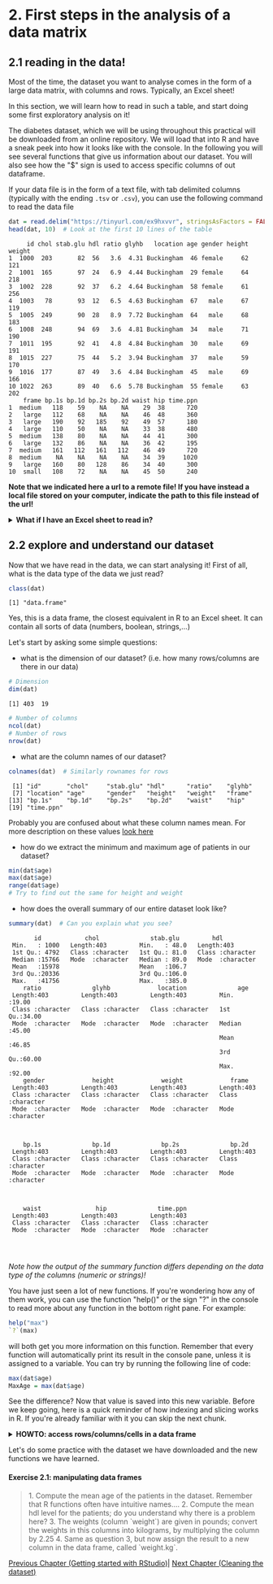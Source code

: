 # 2. First steps in the analysis of a data matrix

## 2.1 reading in the data!

Most of the time, the dataset you want to analyse comes in the form of a large data matrix, with columns and rows. Typically, an Excel sheet!

In this section, we will learn how to read in such a table, and start doing some first exploratory analysis on it!

The diabetes dataset, which we will be using throughout this practical will be downloaded from an online repository. We will load that into R and have a sneak peek into how it looks like with the console. In the following you will see several functions that give us information about our dataset. You will also see how the "$" sign is used to access specific columns of out dataframe. 


If your data file is in the form of a text file, with tab delimited columns (typically with the ending `.tsv` or `.csv`), you can use the following command to read the data file 


```r
dat = read.delim("https://tinyurl.com/ex9hxvvr", stringsAsFactors = FALSE)
head(dat, 10)  # Look at the first 10 lines of the table
```

```
     id chol stab.glu hdl ratio glyhb   location age gender height weight
1  1000  203       82  56   3.6  4.31 Buckingham  46 female     62    121
2  1001  165       97  24   6.9  4.44 Buckingham  29 female     64    218
3  1002  228       92  37   6.2  4.64 Buckingham  58 female     61    256
4  1003   78       93  12   6.5  4.63 Buckingham  67   male     67    119
5  1005  249       90  28   8.9  7.72 Buckingham  64   male     68    183
6  1008  248       94  69   3.6  4.81 Buckingham  34   male     71    190
7  1011  195       92  41   4.8  4.84 Buckingham  30   male     69    191
8  1015  227       75  44   5.2  3.94 Buckingham  37   male     59    170
9  1016  177       87  49   3.6  4.84 Buckingham  45   male     69    166
10 1022  263       89  40   6.6  5.78 Buckingham  55 female     63    202
    frame bp.1s bp.1d bp.2s bp.2d waist hip time.ppn
1  medium   118    59    NA    NA    29  38      720
2   large   112    68    NA    NA    46  48      360
3   large   190    92   185    92    49  57      180
4   large   110    50    NA    NA    33  38      480
5  medium   138    80    NA    NA    44  41      300
6   large   132    86    NA    NA    36  42      195
7  medium   161   112   161   112    46  49      720
8  medium    NA    NA    NA    NA    34  39     1020
9   large   160    80   128    86    34  40      300
10  small   108    72    NA    NA    45  50      240
```

**Note that we indicated here a url to a remote file! If you have instead a local file stored on your computer, indicate the path to this file instead of the url!**

<details>
<summary><b>What if I have an Excel sheet to read in?</b></summary>

If on the other hand the file is an Excel file, then you can use a specific library containing a command to read in Excel formated files.

However, we cannot indicate a URL in the function; so we first need to download the file to a local folder, and then read the file from this local storage.

* Download the file under [this link](https://tinyurl.com/25x5t6wr); note that this is an excel file with `.xlsx` ending. **Please remember where you downloaded the file, and the path to it!!**

* Run the following code, and replace the path string with the path to the file on your computer!


```r
# we need to load the library xlsx first
library("xlsx")
# here, replace the path with the path to the file!
dat.xls = read.xlsx("~/Dropbox/IRTG2021/data/diabetes_full.xlsx", 1, stringsAsFactors = FALSE)
```

However, the `read.xlsx` function might sometimes not recognize the data type of the columns correctly,  and e.g. interpret a column of numerical values as strings...

An alternative could there for be:

1. read in your excel sheet in the Excel program
2. use "save as..." to export the sheet in tab-separated format
3. read in using the `read.table` function
</details>
<p></p>

## 2.2 explore and understand our dataset

Now that we have read in the data, we can start analysing it!
First of all, what is the data type of the data we just read?


```r
class(dat)
```

```
[1] "data.frame"
```

Yes, this is a data frame, the closest equivalent in R to an Excel sheet. It can contain all sorts of data (numbers, boolean, strings,...)



Let's start by asking some simple questions:

* what is the dimension of our dataset? (i.e. how many rows/columns are there in our data)


```r
# Dimension
dim(dat)
```

```
[1] 403  19
```


```r
# Number of columns
ncol(dat)
# Number of rows
nrow(dat)
```

* what are the column names of our dataset?


```r
colnames(dat)  # Similarly rownames for rows
```

```
 [1] "id"       "chol"     "stab.glu" "hdl"      "ratio"    "glyhb"   
 [7] "location" "age"      "gender"   "height"   "weight"   "frame"   
[13] "bp.1s"    "bp.1d"    "bp.2s"    "bp.2d"    "waist"    "hip"     
[19] "time.ppn"
```

Probably you are confused about what these column names mean. For more description on these values [look here](http://biostat.mc.vanderbilt.edu/wiki/pub/Main/DataSets/Cdiabetes.html)


* how do we extract the minimum and maximum age of patients in our dataset?


```r
min(dat$age)
max(dat$age)
range(dat$age)
# Try to find out the same for height and weight
```

* how does the overall summary of our entire dataset look like?


```r
summary(dat)  # Can you explain what you see?
```

```
       id            chol              stab.glu         hdl           
 Min.   : 1000   Length:403         Min.   : 48.0   Length:403        
 1st Qu.: 4792   Class :character   1st Qu.: 81.0   Class :character  
 Median :15766   Mode  :character   Median : 89.0   Mode  :character  
 Mean   :15978                      Mean   :106.7                     
 3rd Qu.:20336                      3rd Qu.:106.0                     
 Max.   :41756                      Max.   :385.0                     
    ratio              glyhb             location              age       
 Length:403         Length:403         Length:403         Min.   :19.00  
 Class :character   Class :character   Class :character   1st Qu.:34.00  
 Mode  :character   Mode  :character   Mode  :character   Median :45.00  
                                                          Mean   :46.85  
                                                          3rd Qu.:60.00  
                                                          Max.   :92.00  
    gender             height             weight             frame          
 Length:403         Length:403         Length:403         Length:403        
 Class :character   Class :character   Class :character   Class :character  
 Mode  :character   Mode  :character   Mode  :character   Mode  :character  
                                                                            
                                                                            
                                                                            
    bp.1s              bp.1d              bp.2s              bp.2d          
 Length:403         Length:403         Length:403         Length:403        
 Class :character   Class :character   Class :character   Class :character  
 Mode  :character   Mode  :character   Mode  :character   Mode  :character  
                                                                            
                                                                            
                                                                            
    waist               hip              time.ppn        
 Length:403         Length:403         Length:403        
 Class :character   Class :character   Class :character  
 Mode  :character   Mode  :character   Mode  :character  
                                                         
                                                         
                                                         
```

*Note how the output of the summary function differs depending on the data type of the columns (numeric or strings)!*


You have just seen a lot of new functions. If you're wondering how any of them work, you can use the function "help()"  or the sign "?" in the console to read more about any function in the bottom right pane. For example:


```r
help("max")
`?`(max)
```

will both get you more information on this function. Remember that every function will automatically print its result in the console pane, unless it is assigned to a variable. You can try by running the following line of code:


```r
max(dat$age)
MaxAge = max(dat$age)
```

See the difference? Now that value is saved into this new variable. Before we keep going, here is a quick reminder of how indexing and slicing works in R. If you're already familiar with it you can skip the next chunk.

<details>
<summary><b>HOWTO: access rows/columns/cells in a data frame </b></summary>


```r
# Returning a specific column or line of a data structure
dat[1, ]  # Returns the first line
dat[, 1]  # Returns the first column
dat[1, 1]  # Returns only the first object of the first line


# Returning an interval of columns or lines of a data structure
dat[1:3, ]  # Returns the first three lines
dat[, 1:3]  # Returns the first three columns
dat[1:3, 1:3]  # Returns the first three elements of the first three lines

# If your data frame has column names, you can use this to extract a column
dat$age  # Returns the column age

# BEWARE!! This last method DOES NOT WORK for matrices (even if they have column
# names...)
```


Feel free to play around with this syntax until you feel comfortable with it. You can open a window with View(dat) to compare your results.
</details>
<p></p>

Let's do some practice with the dataset we have downloaded and the new functions we have learned.

#### Exercise 2.1: manipulating data frames

<blockquote>
1. Compute the mean age of the patients in the dataset. Remember that R functions often have intuitive names....
2. Compute the mean hdl level for the patients; do you understand why there is a problem here?
3. The weights (column `weight`) are given in pounds; convert the weights in this columns into kilograms, by multiplying the column by 2.25
4. Same as question 3, but now assign the result to a new column in the data frame, called `weight.kg`.
</blockquote>

[Previous Chapter (Getting started with RStudio)](./01_rstudio.md)|
[Next Chapter (Cleaning the dataset)](./03_cleanup.md)